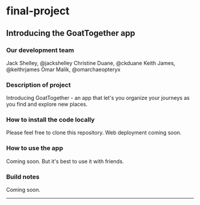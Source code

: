 # final-project
## Introducing the GoatTogether app

### Our development team

Jack Shelley, @jackshelley
Christine Duane, @ckduane
Keith James, @keithrjames
Omar Malik, @omarchaeopteryx

### Description of project

Introducing GoatTogether - an app that let's you organize your journeys as you find and explore new places.

### How to install the code locally

Please feel free to clone this repository. Web deployment coming soon.

### How to use the app

Coming soon. But it's best to use it with friends.

### Build notes

Coming soon.

***
